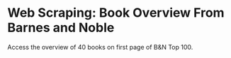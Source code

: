 # Web Scraping: Book Overview From Barnes and Noble
Access the overview of 40 books on first page of B&N Top 100.
